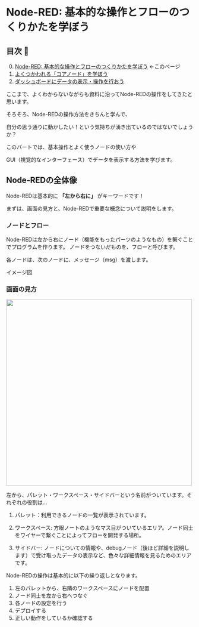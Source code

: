 # Node-RED: 基本的な操作とフローのつくりかたを学ぼう

## 目次 👀
0. [Node-RED: 基本的な操作とフローのつくりかたを学ぼう](./readme.md) ←このページ
1. [よくつかわれる「コアノード」を学ぼう](./01_node-red-corenode.md)
2. [ダッシュボードにデータの表示・操作を行おう](./02_node-red-dashboard.md)


ここまで、よくわからないながらも資料に沿ってNode-REDの操作をしてきたと思います。


そろそろ、Node-REDの操作方法をきちんと学んで、

自分の思う通りに動かしたい！という気持ちが湧き出ているのではないでしょうか？



このパートでは、基本操作とよく使うノードの使い方や

GUI（視覚的なインターフェース）でデータを表示する方法を学びます。



## Node-REDの全体像

Node-REDは基本的に **「左から右に」** がキーワードです！

まずは、画面の見方と、Node-REDで重要な概念について説明をします。

### ノードとフロー

Node-REDは左から右にノード（機能をもったパーツのようなもの）を繋ぐことでプログラムを作ります。
ノードをつないだものを、フローと呼びます。

各ノードは、次のノードに、メッセージ（msg）を渡します。


イメージ図


### 画面の見方

<img src="https://i.gyazo.com/04dcf5b6013c869a558078e4e4b4772d.png" width="500">

左から、パレット・ワークスペース・サイドバーという名前がついています。それぞれの役割は...

1. パレット：利用できるノードの一覧が表示されています。

2. ワークスペース: 方眼ノートのようなマス目がついているエリア。ノード同士をワイヤーで繋ぐことによってフローを開発する場所。

3. サイドバー: ノードについての情報や、debugノード（後ほど詳細を説明します）で受け取ったデータの表示など、色々な詳細情報を見るためのエリアです。


Node-REDの操作は基本的に以下の繰り返しとなります。

1. 左のパレットから、右隣のワークスペースにノードを配置
2. ノード同士を左から右へつなぐ
3. 各ノードの設定を行う
4. デプロイする
5. 正しい動作をしているか確認する






